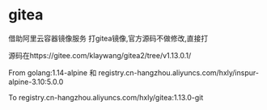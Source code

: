 # gitea
借助阿里云容器镜像服务 打gitea镜像,官方源码不做修改,直接打

源码在https://gitee.com/klaywang/gitea2/tree/v1.13.0.1/

From golang:1.14-alpine 和 registry.cn-hangzhou.aliyuncs.com/hxly/inspur-alpine-3.10:5.0.0

To   registry.cn-hangzhou.aliyuncs.com/hxly/gitea:1.13.0-git
